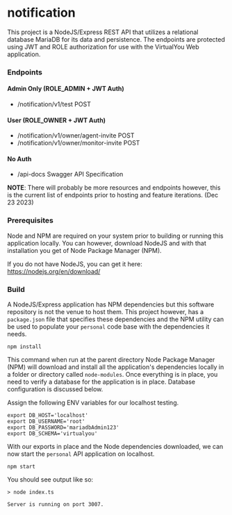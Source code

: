# notification 

This project is a NodeJS/Express REST API that utilizes a relational database
MariaDB for its data and persistence. The endpoints are protected using JWT and
ROLE authorization for use with the VirtualYou Web application.

### Endpoints
#### Admin Only (ROLE_ADMIN + JWT Auth)
- /notification/v1/test POST 

#### User (ROLE_OWNER + JWT Auth)
- /notification/v1/owner/agent-invite POST 
- /notification/v1/owner/monitor-invite POST

#### No Auth
- /api-docs Swagger API Specification

**NOTE**: There will probably be more resources and endpoints however, this is the
current list of endpoints prior to hosting and feature iterations. (Dec 23 2023)

### Prerequisites

Node and NPM are required on your system prior to building or running this
application locally. You can however, download NodeJS and with that installation
you get of Node Package Manager (NPM).

If you do not have NodeJS, you can get it here: https://nodejs.org/en/download/

### Build

A NodeJS/Express application has NPM dependencies but this software repository
is not the venue to host them. This project however, has a `package.json` file
that specifies these dependencies and the NPM utility can be used to populate
your `personal` code base with the dependencies it needs.

```shell
npm install
```

This command when run at the parent directory Node Package Manager (NPM) will
download and install all the application's dependencies locally in a folder
or directory called `node-modules`. Once everything is in place, you need to
verify a database for the application is in place. Database configuration is 
discussed below.

Assign the following ENV variables for our localhost testing.

```shell
export DB_HOST='localhost'
export DB_USERNAME='root'
export DB_PASSWORD='mariadbAdmin123'
export DB_SCHEMA='virtualyou'
```

With our exports in place and the Node dependencies downloaded, we can now start
the `personal` API application on localhost.

```shell
npm start
```

You should see output like so:

```shell
> node index.ts

Server is running on port 3007.
```

